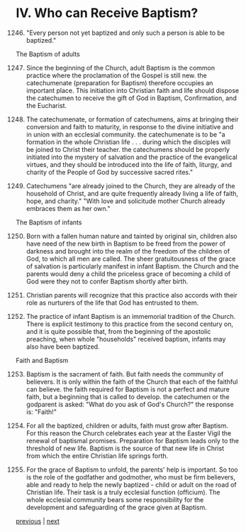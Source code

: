 # IV. Who can Receive Baptism?

1246. "Every person not yet baptized and only such a person is able to be baptized."

The Baptism of adults

1247. Since the beginning of the Church, adult Baptism is the common practice where the proclamation of the Gospel is still new. the catechumenate (preparation for Baptism) therefore occupies an important place. This initiation into Christian faith and life should dispose the catechumen to receive the gift of God in Baptism, Confirmation, and the Eucharist.

1248. The catechumenate, or formation of catechumens, aims at bringing their conversion and faith to maturity, in response to the divine initiative and in union with an ecclesial community. the catechumenate is to be "a formation in the whole Christian life . . . during which the disciples will be joined to Christ their teacher. the catechumens should be properly initiated into the mystery of salvation and the practice of the evangelical virtues, and they should be introduced into the life of faith, liturgy, and charity of the People of God by successive sacred rites."

1249. Catechumens "are already joined to the Church, they are already of the household of Christ, and are quite frequently already living a life of faith, hope, and charity." "With love and solicitude mother Church already embraces them as her own."

The Baptism of infants

1250. Born with a fallen human nature and tainted by original sin, children also have need of the new birth in Baptism to be freed from the power of darkness and brought into the realm of the freedom of the children of God, to which all men are called. The sheer gratuitousness of the grace of salvation is particularly manifest in infant Baptism. the Church and the parents would deny a child the priceless grace of becoming a child of God were they not to confer Baptism shortly after birth.

1251. Christian parents will recognize that this practice also accords with their role as nurturers of the life that God has entrusted to them.

1252. The practice of infant Baptism is an immemorial tradition of the Church. There is explicit testimony to this practice from the second century on, and it is quite possible that, from the beginning of the apostolic preaching, when whole "households" received baptism, infants may also have been baptized.

Faith and Baptism

1253. Baptism is the sacrament of faith. But faith needs the community of believers. It is only within the faith of the Church that each of the faithful can believe. the faith required for Baptism is not a perfect and mature faith, but a beginning that is called to develop. the catechumen or the godparent is asked: "What do you ask of God's Church?" the response is: "Faith!"

1254. For all the baptized, children or adults, faith must grow after Baptism. For this reason the Church celebrates each year at the Easter Vigil the renewal of baptismal promises. Preparation for Baptism leads only to the threshold of new life. Baptism is the source of that new life in Christ from which the entire Christian life springs forth.

1255. For the grace of Baptism to unfold, the parents' help is important. So too is the role of the godfather and godmother, who must be firm believers, able and ready to help the newly baptized - child or adult on the road of Christian life. Their task is a truly ecclesial function (officium). The whole ecclesial community bears some responsibility for the development and safeguarding of the grace given at Baptism.

[previous](https://github.com/Tenari/non-fiction/blob/master/catechism/__P3J.md) | [next](https://github.com/Tenari/non-fiction/blob/master/catechism/__P3L.md)